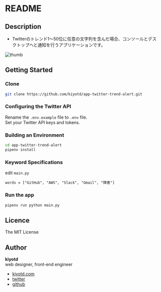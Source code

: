 # README

## Description

- Twitterのトレンド1～50位に任意の文字列を含んだ場合、コンソールとデスクトップへと通知を行うアプリケーションです。

![thumb](https://user-images.githubusercontent.com/41136135/100298851-83c1fc80-2fd5-11eb-8807-bc20b2658f9c.png)

## Getting Started

### Clone

```bash
git clone https://github.com/kiyotd/app-twitter-trend-alert.git
```

### Configuring the Twitter API

Rename the `.env.example` file to `.env` file.  
Set your Twitter API keys and tokens.


### Building an Environment

```bash
cd app-twitter-trend-alert
pipenv install
```

### Keyword Specifications

edit `main.py`

```
words = ["GitHub", "AWS", "Slack", "Gmail", "障害"]
```

### Run the app

```bash
pipenv run python main.py
```

## Licence

The MIT License

## Author

**kiyotd**  
web designer, front-end engineer

- [kiyotd.com](https://kiyotd.com/)
- [twitter](https://twitter.com/_kiyotd)
- [github](https://github.com/kiyotd)
